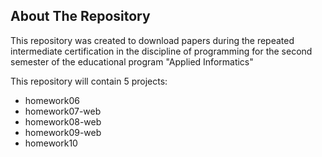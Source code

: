 ## About The Repository
This repository was created to download papers during the repeated intermediate certification in the discipline of programming for the second semester of the educational program "Applied Informatics"

This repository will contain 5 projects:
* homework06
* homework07-web
* homework08-web
* homework09-web
* homework10

